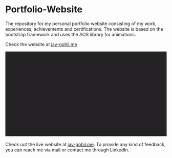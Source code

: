 # Portfolio-Website
The repository for my personal portfolio website consisting of my work, experiences, achievements and certifications. The website is based on the bootstrap framework and uses the AOS library for animations.

Check the website at [jay-gohil.me](https://jay-gohil.me/)

<p style="text-align: center;">
  <img src="/screenshots/JayGohil.gif" alt="animated">
</p>

Check out the live website at [jay-gohil.me](https://jay-gohil.me/). To provide any kind of feedback, you can reach me via mail or contact me through LinkedIn.
